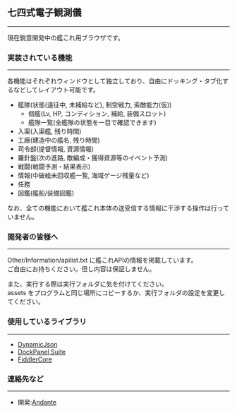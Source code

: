 ﻿
## 七四式電子観測儀
---

現在鋭意開発中の艦これ用ブラウザです。  

### 実装されている機能
---
各機能はそれぞれウィンドウとして独立しており、自由にドッキング・タブ化するなどしてレイアウト可能です。

* 艦隊(状態(遠征中, 未補給など), 制空戦力, 索敵能力(仮))
    * 個艦(Lv, HP, コンディション, 補給, 装備スロット)
    * 艦隊一覧(全艦隊の状態を一目で確認できます)
* 入渠(入渠艦, 残り時間)
* 工廠(建造中の艦名, 残り時間)
* 司令部(提督情報, 資源情報)
* 羅針盤(次の進路, 敵編成・獲得資源等のイベント予測)
* 戦闘(戦闘予測・結果表示)
* 情報(中破絵未回収艦一覧, 海域ゲージ残量など)
* 任務
* 図鑑(艦船/装備図鑑)

なお、全ての機能において艦これ本体の送受信する情報に干渉する操作は行っていません。

### 開発者の皆様へ
---

Other/Information/apilist.txt に艦これAPIの情報を掲載しています。  
ご自由にお持ちください。但し内容は保証しません。  

また、実行する際は実行フォルダに気を付けてください。  
assets をプログラムと同じ場所にコピーするか、実行フォルダの設定を変更してください。

### 使用しているライブラリ
---

* [DynamicJson](http://dynamicjson.codeplex.com/) 
* [DockPanel Suite](http://dockpanelsuite.com/)
* [FiddlerCore](http://www.telerik.com/fiddler/fiddlercore)

### 連絡先など
---

* 開発:[Andante](https://twitter.com/andanteyk)
